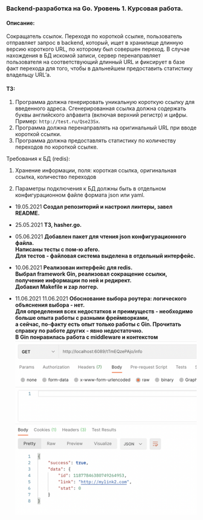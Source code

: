 ### Backend-разработка на Go. Уровень 1. Курсовая работа.
#### Описание:
Сокращатель ссылок. Переходя по короткой ссылке, пользователь отправляет запрос в
backend, который, ищет в хранилище длинную версию короткого URL, по которому был совершен переход. В случае нахождения в БД искомой
записи, сервер перенаправляет пользователя на соответствующий длинный URL и фиксирует в базе
факт перехода для того, чтобы в дальнейшем предоставить статистику владельцу URL’а.

#### ТЗ:
1) Программа должна генерировать уникальную короткую ссылку для введенного адреса.
   Сгенерированная ссылка должна содержать буквы английского алфавита (включая верхний регистр) и цифры.
   Пример: `http://test.ru/Qse23Sx`.
2) Программа должна перенаправлять на оригинальный URL при вводе короткой ссылки.
3) Программа должна предоставлять статистику по количеству переходов по короткой ссылке.

Требования к БД (redis):
1) Хранение информации, поля:
   короткая ссылка, оригинальная ссылка, количество переходов

2) Параметры подключения к БД должны быть в отдельном конфигурационном файле формата json или yaml.

- 19.05.2021 **Создал репозиторий и настроил линтеры, завел README.**
- 25.05.2021 **ТЗ, hasher.go.**
- 05.06.2021 **Добавлен пакет для чтения json конфигурационного файла.**  
             **Написаны тесты с пом-ю afero.**  
             **Для тестов - файловая система выделена в отдельный интерфейс.**  
- 10.06.2021 **Реализован интерфейс для redis.**  
             **Выбрал framework Gin, реализовал сокращение ссылки, получение информации по ней и редирект.**  
             **Добавил Makefile и zap логгер.**
  
- 11.06.2021 11.06.2021 **Обоснование выбора роутера: логического объяснения выбора - нет.  
  Для определения всех недостатков и преимуществ - необходимо больше опыта работы с разными фреймворками,  
  а сейчас, по-факту есть опыт только работы с Gin. Прочитать справку по работе других - явно недостаточно.  
  В Gin понравилась работа с middleware и контекстом**
![Screenshot](Screenshot.png)
